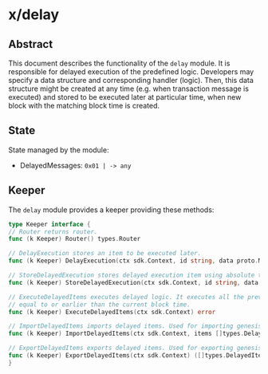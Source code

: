# x/delay

## Abstract

This document describes the functionality of the `delay` module. It is responsible for delayed execution of the predefined logic. Developers may specify a data structure and corresponding handler (logic). Then, this data structure might be created at any time (e.g. when transaction message is executed) and stored to be executed later at particular time, when new block with the matching block time is created.

## State

State managed by the module:

- DelayedMessages: `0x01 | -> any`

## Keeper

The `delay` module provides a keeper providing these methods:

```go
type Keeper interface {
// Router returns router.
func (k Keeper) Router() types.Router

// DelayExecution stores an item to be executed later.
func (k Keeper) DelayExecution(ctx sdk.Context, id string, data proto.Message, delay time.Duration) error

// StoreDelayedExecution stores delayed execution item using absolute time.
func (k Keeper) StoreDelayedExecution(ctx sdk.Context, id string, data proto.Message, t time.Time) error

// ExecuteDelayedItems executes delayed logic. It executes all the previously stored delayed items having the execution time
// equal to or earlier than the current block time.
func (k Keeper) ExecuteDelayedItems(ctx sdk.Context) error

// ImportDelayedItems imports delayed items. Used for importing genesis state only.
func (k Keeper) ImportDelayedItems(ctx sdk.Context, items []types.DelayedItem) error

// ExportDelayedItems exports delayed items. Used for exporting genesis state only.
func (k Keeper) ExportDelayedItems(ctx sdk.Context) ([]types.DelayedItem, error)
}
```
